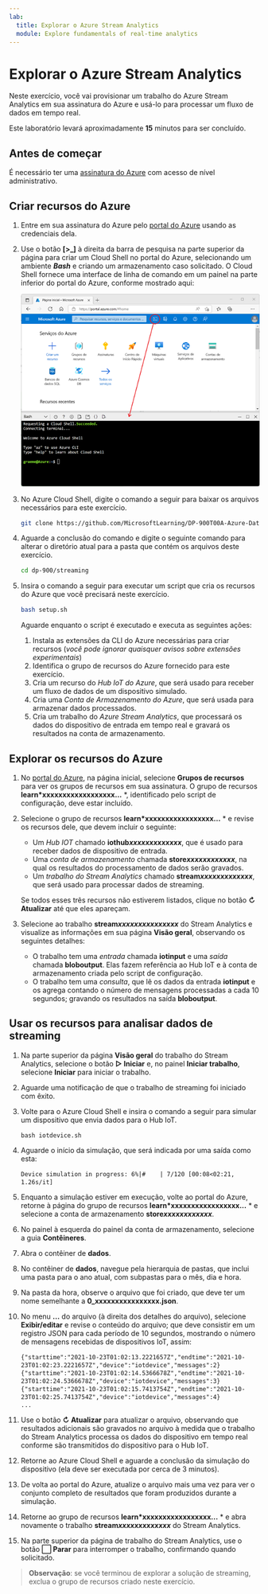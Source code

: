 ```yaml
---
lab:
  title: Explorar o Azure Stream Analytics
  module: Explore fundamentals of real-time analytics
---
```


# <a name="explore-azure-stream-analytics"></a>Explorar o Azure Stream Analytics

Neste exercício, você vai provisionar um trabalho do Azure Stream Analytics em sua assinatura do Azure e usá-lo para processar um fluxo de dados em tempo real.

Este laboratório levará aproximadamente **15** minutos para ser concluído.

## <a name="before-you-start"></a>Antes de começar

É necessário ter uma [assinatura do Azure](https://azure.microsoft.com/free) com acesso de nível administrativo.

## <a name="create-azure-resources"></a>Criar recursos do Azure

1. Entre em sua assinatura do Azure pelo [portal do Azure](https://portal.azure.com) usando as credenciais dela.

1. Use o botão **[\>_]** à direita da barra de pesquisa na parte superior da página para criar um Cloud Shell no portal do Azure, selecionando um ambiente ***Bash*** e criando um armazenamento caso solicitado. O Cloud Shell fornece uma interface de linha de comando em um painel na parte inferior do portal do Azure, conforme mostrado aqui:

    ![Portal do Azure com um painel do Cloud Shell](./images/cloud-shell.png)

1. No Azure Cloud Shell, digite o comando a seguir para baixar os arquivos necessários para este exercício.

    ```bash
    git clone https://github.com/MicrosoftLearning/DP-900T00A-Azure-Data-Fundamentals dp-900
    ```

1. Aguarde a conclusão do comando e digite o seguinte comando para alterar o diretório atual para a pasta que contém os arquivos deste exercício.

    ```bash
    cd dp-900/streaming
    ```

1. Insira o comando a seguir para executar um script que cria os recursos do Azure que você precisará neste exercício.

    ```bash
    bash setup.sh
    ```

    Aguarde enquanto o script é executado e executa as seguintes ações:

    1. Instala as extensões da CLI do Azure necessárias para criar recursos (*você pode ignorar quaisquer avisos sobre extensões experimentais*)
    1. Identifica o grupo de recursos do Azure fornecido para este exercício.
    1. Cria um recurso do *Hub IoT do Azure*, que será usado para receber um fluxo de dados de um dispositivo simulado.
    1. Cria uma *Conta de Armazenamento do Azure*, que será usada para armazenar dados processados.
    1. Cria um trabalho do *Azure Stream Analytics*, que processará os dados do dispositivo de entrada em tempo real e gravará os resultados na conta de armazenamento.

## <a name="explore-the-azure-resources"></a>Explorar os recursos do Azure

1. No [portal do Azure](https://portal.azure.com?azure-portal=true), na página inicial, selecione **Grupos de recursos** para ver os grupos de recursos em sua assinatura. O grupo de recursos **learn*xxxxxxxxxxxxxxxxxx...** *, identificado pelo script de configuração, deve estar incluído.
2. Selecione o grupo de recursos **learn*xxxxxxxxxxxxxxxxx...** * e revise os recursos dele, que devem incluir o seguinte:
    - Um *Hub IOT* chamado **iothub*xxxxxxxxxxxxx***, que é usado para receber dados de dispositivo de entrada.
    - Uma *conta de armazenamento* chamada **store*xxxxxxxxxxxx***, na qual os resultados do processamento de dados serão gravados.
    - Um *trabalho do Stream Analytics* chamado **stream*xxxxxxxxxxxxx***, que será usado para processar dados de streaming.

    Se todos esses três recursos não estiverem listados, clique no botão **&#8635; Atualizar** até que eles apareçam.

 3. Selecione ao trabalho **stream*xxxxxxxxxxxxxxx*** do Stream Analytics e visualize as informações em sua página **Visão geral**, observando os seguintes detalhes:
    - O trabalho tem uma *entrada* chamada **iotinput** e uma *saída* chamada **bloboutput**. Elas fazem referência ao Hub IoT e à conta de armazenamento criada pelo script de configuração.
    - O trabalho tem uma *consulta*, que lê os dados da entrada **iotinput** e os agrega contando o número de mensagens processadas a cada 10 segundos; gravando os resultados na saída **bloboutput**.

## <a name="use-the-resources-to-analyze-streaming-data"></a>Usar os recursos para analisar dados de streaming

1. Na parte superior da página **Visão geral** do trabalho do Stream Analytics, selecione o botão **&#9655; Iniciar** e, no painel **Iniciar trabalho**, selecione **Iniciar** para iniciar o trabalho.
2. Aguarde uma notificação de que o trabalho de streaming foi iniciado com êxito.
3. Volte para o Azure Cloud Shell e insira o comando a seguir para simular um dispositivo que envia dados para o Hub IoT.

    ```
    bash iotdevice.sh
    ```

4. Aguarde o início da simulação, que será indicada por uma saída como esta:

    ```
    Device simulation in progress: 6%|#    | 7/120 [00:08<02:21, 1.26s/it]
    ```

5. Enquanto a simulação estiver em execução, volte ao portal do Azure, retorne à página do grupo de recursos **learn*xxxxxxxxxxxxxxxxx...** * e selecione a conta de armazenamento **store*xxxxxxxxxxxx***.
6. No painel à esquerda do painel da conta de armazenamento, selecione a guia **Contêineres**.
7. Abra o contêiner de **dados**.
8. No contêiner de **dados**, navegue pela hierarquia de pastas, que inclui uma pasta para o ano atual, com subpastas para o mês, dia e hora.
9. Na pasta da hora, observe o arquivo que foi criado, que deve ter um nome semelhante a **0_xxxxxxxxxxxxxxxx.json**.
10. No menu **...** do arquivo (à direita dos detalhes do arquivo), selecione **Exibir/editar** e revise o conteúdo do arquivo; que deve consistir em um registro JSON para cada período de 10 segundos, mostrando o número de mensagens recebidas de dispositivos IoT, assim:

    ```
    {"starttime":"2021-10-23T01:02:13.2221657Z","endtime":"2021-10-23T01:02:23.2221657Z","device":"iotdevice","messages":2}
    {"starttime":"2021-10-23T01:02:14.5366678Z","endtime":"2021-10-23T01:02:24.5366678Z","device":"iotdevice","messages":3}
    {"starttime":"2021-10-23T01:02:15.7413754Z","endtime":"2021-10-23T01:02:25.7413754Z","device":"iotdevice","messages":4}
    ...
    ```

11. Use o botão **&#8635; Atualizar** para atualizar o arquivo, observando que resultados adicionais são gravados no arquivo à medida que o trabalho do Stream Analytics processa os dados do dispositivo em tempo real conforme são transmitidos do dispositivo para o Hub IoT.
12. Retorne ao Azure Cloud Shell e aguarde a conclusão da simulação do dispositivo (ela deve ser executada por cerca de 3 minutos).
13. De volta ao portal do Azure, atualize o arquivo mais uma vez para ver o conjunto completo de resultados que foram produzidos durante a simulação.
14. Retorne ao grupo de recursos **learn*xxxxxxxxxxxxxxxxx...** * e abra novamente o trabalho **stream*xxxxxxxxxxxxx*** do Stream Analytics.
15. Na parte superior da página de trabalho do Stream Analytics, use o botão **&#11036; Parar** para interromper o trabalho, confirmando quando solicitado.

> **Observação**: se você terminou de explorar a solução de streaming, exclua o grupo de recursos criado neste exercício.
